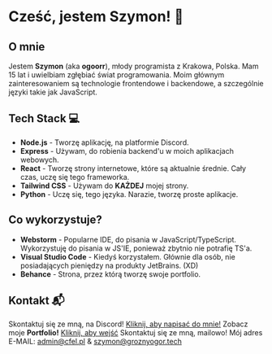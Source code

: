 # Cześć, jestem Szymon! 👋

## O mnie
Jestem **Szymon** (aka **ogoorr**), młody programista z Krakowa, Polska. Mam 15 lat i uwielbiam zgłębiać świat programowania. Moim głównym zainteresowaniem są technologie frontendowe i backendowe, a szczególnie języki takie jak JavaScript.

## Tech Stack 💻
- **Node.js** - Tworzę aplikację, na platformie Discord.
- **Express** - Używam, do robienia backend'u w moich aplikacjach webowych.
- **React** - Tworzę strony internetowe, które są aktualnie średnie. Cały czas, uczę się tego frameworka.
- **Tailwind CSS** - Używam do **KAŻDEJ** mojej strony.
- **Python** - Uczę się, tego języka. Narazie, tworzę proste aplikacje.

## Co wykorzystuje?
- **Webstorm** - Popularne IDE, do pisania w JavaScript/TypeScript. Wykorzystuję do pisania w JS'IE, ponieważ zbytnio nie potrafię TS'a.
- **Visual Studio Code** - Kiedyś korzystałem. Głównie dla osób, nie posiadających pieniędzy na produkty JetBrains. (XD)
- **Behance** - Strona, przez którą tworzę swoje portfolio.


## Kontakt 📬
Skontaktuj się ze mną, na Discord! [Kliknij, aby napisać do mnie!](https://discord.com/users/1164146607525220373)
Zobacz moje **Portfolio!** [Kliknij, aby wejść](https://behance.net/kanyd)
Skontaktuj się ze mną, mailowo! Mój adres E-MAIL: admin@cfel.pl & szymon@groznyogor.tech

